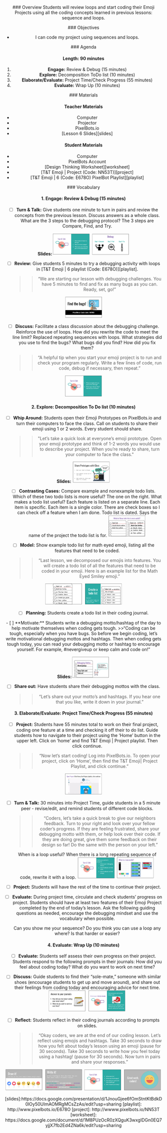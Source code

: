 <header title='PixelBots Emoji' subtitle='Lesson 06: Review Loops & Project Time'/>

<notable>

<iconp src='/icons/activity.png'>### Overview</iconp>
Students will review loops and start coding their Emoji Projects using all the coding concepts learned in previous lessons: sequence and loops.

<iconp src='/icons/objectives.png'>### Objectives</iconp>
- I can code my project using sequences and loops.


<iconp src='/icons/agenda.png'>### Agenda</iconp>

#### Length: 90 minutes

1. **Engage:** Review & Debug  (15 minutes)
1. **Explore:** Decomposition ToDo list (10 minutes)
1. **Elaborate/Evaluate:** Project Time/Check Progress (55 minutes)
1. **Evaluate:** Wrap Up (10 minutes)

<note>

<iconp src='/icons/materials.png'>### Materials</iconp>

#### Teacher Materials
- Computer
- Projector
- PixelBots.io
- [Lesson 6 Slides][slides]



#### Student Materials
- Computer
- PixelBots Account
- [Design Thinking Worksheet][worksheet]
- [T&T Emoji | Project (Code: NN53T)][project]
- [T&T Emoji | 6 (Code: E678O) PixelBot Playlist][playlist]


<iconp src='/icons/vocab.png'>### Vocabulary</iconp>



</note>
<pagebreak/>

#### 1. Engage: Review & Debug  (15 minutes)
- [ ] **Turn & Talk:** Give students one minute to turn in pairs and review the concepts from the previous lesson. Discuss answers as a whole class.
  <iconp type='question'>What are the 3 steps to the debugging protocol? </iconp>
  <iconp type='answer'>The 3 steps are Compare, Find, and Try.</iconp>


<note>**Slides:**![slides](./images/turntalknew.png)
![slides](./images/debug.png)</note>
- [ ] **Review:** Give students 5 minutes to try a debugging activity with loops in [T&T Emoji | 6  playlist (Code: E678O)][playlist].
  >>“We are starting our lesson with debugging challenges. You have 5 minutes to find and fix as many bugs as you can. Ready, set, go!”

<note>![slides](./images/review.png)</note>

- [ ] **Discuss:** Facilitate a class discussion about the debugging challenge. Reinforce the use of loops.
  <iconp type='question'>How did you rewrite the code to meet the line limit?</iconp>
  <iconp type='answer'>Replaced repeating sequences with loops.</iconp>
  <iconp type='question'>What strategies did you use to find the bugs?</iconp>
  <iconp type='question'>What bugs did you find? How did you fix them?</iconp>
  >>“A helpful tip when you start your emoji project is to run and check your program regularly. Write a few lines of code, run code, debug if necessary, then repeat.”

<note>![slides](./images/discuss.png)</note>
<pagebreak/>
#### 2. Explore: Decomposition To Do list (10 minutes)
- [ ] **Whip Around:** Students open their Emoji Prototypes on PixelBots.io and turn their computers to face the class. Call on students to share their emoji using 1 or 2 words. Every student should share.
  >>"Let’s take a quick look at everyone’s emoji prototype. Open your emoji prototype and think of 1-2 words you would use to describe your project. When you’re ready to share, turn your computer to face the class."

<note>**Slides:** ![slides](./images/whiparound.png)</note>
- [ ] **Contrasting Cases:** Compare example and nonexample todo lists.
  <iconp type='question'>Which of these two todo lists is more useful?</iconp>
  <iconp type='answer'>The one on the right.</iconp>
  <iconp type='question'>What makes a todo list useful?</iconp>
  <iconp type='answer'>Each feature is listed on a separate line.</iconp>
  <iconp type='answer'>Each item is specific.</iconp>
  <iconp type='answer'>Each item is a single color.</iconp>
  <iconp type='answer'>There are check boxes so I can check off a feature when I am done.</iconp>
  <iconp type='answer'>Todo list is dated.</iconp>
  <iconp type='answer'>Says the name of the project the todo list is for.</iconp>
<note>![slides](./images/compare.png)</note>

- [ ] **Model:** Show example todo list for math eyed emoji, listing all the features that need to be coded.
  >>“Last lesson, we decomposed our emojis into features. You will create a todo list of all the features that need to be coded in your emoji. Here is an example list for the Math Eyed Smiley emoji.”

<note>![slides](./images/todo.png)</note>
- [ ] **Planning:** Students create a todo list in their coding journal.

<pagebreak/>
- [ ] **Motivate:** Students write a debugging motto/hashtag of the day to help motivate themselves when coding gets tough.
  >>“Coding can be tough, especially when you have bugs. So before we begin coding, let’s write motivational debugging mottos and hashtags. Then when coding gets tough today, you can read your debugging motto or hashtag to encourage yourself. For example, #nevergiveup or keep calm and code on!”

<note>**Slides:**![slides](./images/motivate.png)</note>

- [ ] **Share out:** Have students share their debugging mottos with the class.
  >>“Let’s share out your motto’s and hashtags. If you hear one that you like, write it down in your journal.”


#### 3. Elaborate/Evaluate: Project Time/Check Progress (55 minutes)
- [ ] **Project:** Students have 55 minutes total to work on their final project, coding one feature at a time and checking it off their to do list. Guide students how to navigate to their project using the ‘Home’ button in the upper left. Click on ‘home’ and find T&T Emoji | Project playlist. Then click continue.
  >>“Now let’s start coding! Log into PixelBots.io. To open your project, click on ‘Home’, then find the T&T Emoji| Project Playlist, and click continue.”

<note>![slides](./images/project.png)</note>

- [ ] **Turn & Talk:** 30 minutes into Project Time, guide students in a 5 minute peer - revise/edit, and remind students of different code blocks.
  >>“Coders, let’s take a quick break to give our neighbors feedback. Turn to your right and look over your fellow coder’s progress. If they are feeling frustrated, share your debugging motto with them, or help look over their code. If they are doing great, give them some feedback on their design so far! Do the same with the person on your left.”

  <iconp type='question'>When is a loop useful?</iconp>
  <iconp type='answer'>When there is a long repeating sequence of code, rewrite it with a loop.</iconp>
<note>![slides](./images/peeredit.png)
![slides](./images/newremind.png)</note>

- [ ] **Project:** Students will have the rest of the time to continue their project.  

- [ ] **Evaluate:** During project time, circulate and check students’ progress on project. Students should have at least two features of their Emoji Project completed by the end of today’s lesson. Ask the following guiding questions as needed, encourage the debugging mindset and use the vocabulary when possible.

  <iconp type='question'>Can you show me your sequence?</iconp>
  <iconp type='question'>Do you think you can use a loop any where? Is that harder or easier?</iconp>


#### 4. Evaluate: Wrap Up (10 minutes)
- [ ] **Evaluate:** Students self assess their own progress on their project. Students respond to the following prompts in their journals:
  <iconp type='question'>How did you feel about coding today?</iconp>
  <iconp type='question'>What do you want to work on next time?</iconp>

- [ ] **Discuss:** Guide students to find their “sole-mate,” someone with similar shoes (encourage students to get up and move around), and share out their feelings from coding today and encouraging advice for next time.
<note>![slides](./images/solemate.png)</note>

- [ ] **Reflect:** Students reflect in their coding journals according to prompts on slides.
  >>“Okay coders, we are at the end of our coding lesson. Let’s reflect using emojis and hashtags. Take 30 seconds to draw how you felt about today’s lesson using an emoji (pause for 30 seconds). Take 30 seconds to write how you feel today using a hashtag! (pause for 30 seconds). Now turn in pairs and share your responses.”

<note>![slides](./images/reflect.png)
![slides](./images/reflect2.png)</note>


</notable>
[slides]:https://docs.google.com/presentation/d/1JnouGjee6fOmStntKtBdkD0lOy50UImAOMRgMCsZzAs/edit?usp=sharing
[playlist]: http://www.pixelbots.io/E678O
[project]: http://wwww.pixelbots.io/NN53T
[worksheet]: https://docs.google.com/document/d/1M8PUzOcR0zXQguK3wxgIDGn0EQ7yjjX7fb2Ed4ZNa6k/edit?usp=sharing
